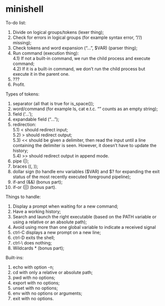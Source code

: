 # minishell

To-do list:
1) Divide on logical groups/tokens (lexer thing);
2) Check for errors in logical groups (for example syntax error, ”/’/) missing);
3) Check tokens and word expansion (“...”, $VAR) (parser thing);
4) Run command (execution thing):  
	4.1) If not a built-in command, we run the child process and execute command;  
	4.2) If it is a built-in command, we don’t run the child process but execute it in the parent one.  
5) ???
6) Profit. 

Types of tokens:
1) separator (all that is true for is_space());
2) word/command (for example ls, cat e.t.c. “” counts as an empty string);
3) field (‘...’);
4) expandable field (“...”);
5) redirection:  
	5.1) < should redirect input;  
	5.2) > should redirect output;  
	5.3) << should be given a delimiter, then read the input until a line containing the delimiter is seen. However, it doesn’t have to update the history;  
	5.4) >> should redirect output in append mode.  
6) pipe (|);
7) braces ((, ));
8) dollar sign (to handle env variables ($VAR) and $? for expanding the exit status of the most recently executed foreground pipeline);
9) if-and (&&) (bonus part);
10) if-or (||) (bonus part).

Things to handle:
1) Display a prompt when waiting for a new command;
2) Have a working history;
3) Search and launch the right executable (based on the PATH variable or using a relative or an absolute path); 
4) Avoid using more than one global variable to indicate a received signal
5) ctrl-C displays a new prompt on a new line; 
6) ctrl-D exits the shell;
7) ctrl-\ does nothing;
8) Wildcards * (bonus part);

Built-ins:
1) echo with option -n;
2) cd with only a relative or absolute path;
3) pwd with no options;
4) export with no options;
5) unset with no options;
6) env with no options or arguments;
7) exit with no options.